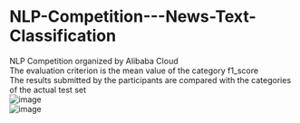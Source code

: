 # NLP-Competition---News-Text-Classification
NLP Competition organized by Alibaba Cloud  
The evaluation criterion is the mean value of the category f1_score  
The results submitted by the participants are compared with the categories of the actual test set  
![image](https://user-images.githubusercontent.com/108339903/178160228-b04572e1-364d-41e4-b036-24e263b95648.png)  
![image](https://user-images.githubusercontent.com/108339903/178160302-0d50cf8e-a52c-41b3-8c56-eb65b94786f8.png)  


